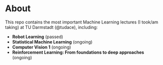 # About
This repo contains the most important Machine Learning lectures (I took/am taking) at TU Darmstadt (@tudace), including:
- **Robot Learning** (passed)
- **Statistical Machine Learning** (ongoing)
- **Computer Vision 1** (ongoing)
- **Reinforcement Learning: From foundations to deep approaches** (ongoing)
